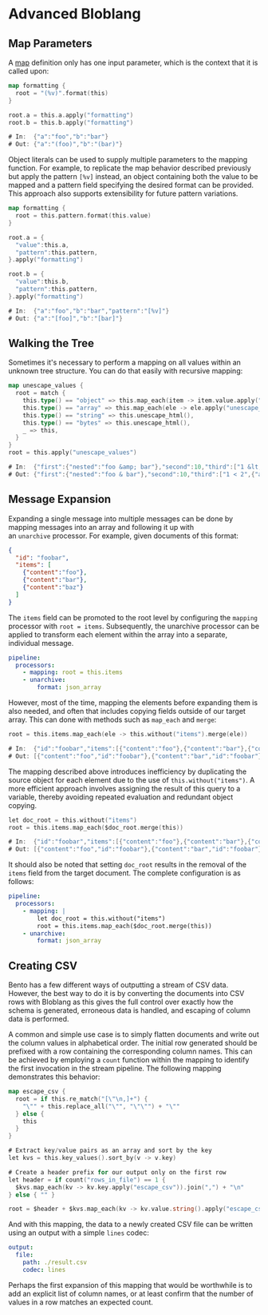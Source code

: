 # Advanced Bloblang

## Map Parameters

A [map](/resources/stacks/bento/components/processors/mapping) definition only has one input parameter, which is the context that it is called upon:

```go
map formatting {
  root = "(%v)".format(this)
}

root.a = this.a.apply("formatting")
root.b = this.b.apply("formatting")

# In:  {"a":"foo","b":"bar"}
# Out: {"a":"(foo)","b":"(bar)"}
```

Object literals can be used to supply multiple parameters to the mapping function. For example, to replicate the map behavior described previously but apply the pattern `[%v]` instead, an object containing both the value to be mapped and a pattern field specifying the desired format can be provided. This approach also supports extensibility for future pattern variations.


```go
map formatting {
  root = this.pattern.format(this.value)
}

root.a = {
  "value":this.a,
  "pattern":this.pattern,
}.apply("formatting")

root.b = {
  "value":this.b,
  "pattern":this.pattern,
}.apply("formatting")

# In:  {"a":"foo","b":"bar","pattern":"[%v]"}
# Out: {"a":"[foo]","b":"[bar]"}
```

## Walking the Tree

Sometimes it's necessary to perform a mapping on all values within an unknown tree structure. You can do that easily with recursive mapping:

```go
map unescape_values {
  root = match {
    this.type() == "object" => this.map_each(item -> item.value.apply("unescape_values")),
    this.type() == "array" => this.map_each(ele -> ele.apply("unescape_values")),
    this.type() == "string" => this.unescape_html(),
    this.type() == "bytes" => this.unescape_html(),
    _ => this,
  }
}
root = this.apply("unescape_values")

# In:  {"first":{"nested":"foo &amp; bar"},"second":10,"third":["1 &lt; 2",{"also_nested":"2 &gt; 1"}]}
# Out: {"first":{"nested":"foo & bar"},"second":10,"third":["1 < 2",{"also_nested":"2 > 1"}]}
```

## Message Expansion

Expanding a single message into multiple messages can be done by mapping messages into an array and following it up with an `unarchive` processor. For example, given documents of this format:

```json
{
  "id": "foobar",
  "items": [
    {"content":"foo"},
    {"content":"bar"},
    {"content":"baz"}
  ]
}
```

The `items` field can be promoted to the root level by configuring the `mapping` processor with `root = items`. Subsequently, the unarchive processor can be applied to transform each element within the array into a separate, individual message.

```yaml
pipeline:
  processors:
    - mapping: root = this.items
    - unarchive:
        format: json_array
```

However, most of the time, mapping the elements before expanding them is also needed, and often that includes copying fields outside of our target array. This can done with methods such as `map_each` and `merge`:

```go
root = this.items.map_each(ele -> this.without("items").merge(ele))

# In:  {"id":"foobar","items":[{"content":"foo"},{"content":"bar"},{"content":"baz"}]}
# Out: [{"content":"foo","id":"foobar"},{"content":"bar","id":"foobar"},{"content":"baz","id":"foobar"}]
```

The mapping described above introduces inefficiency by duplicating the source object for each element due to the use of `this.without("items")`. A more efficient approach involves assigning the result of this query to a variable, thereby avoiding repeated evaluation and redundant object copying.

```go
let doc_root = this.without("items")
root = this.items.map_each($doc_root.merge(this))

# In:  {"id":"foobar","items":[{"content":"foo"},{"content":"bar"},{"content":"baz"}]}
# Out: [{"content":"foo","id":"foobar"},{"content":"bar","id":"foobar"},{"content":"baz","id":"foobar"}]
```

It should also be noted that setting `doc_root` results in the removal of the `items` field from the target document. The complete configuration is as follows:

```yaml
pipeline:
  processors:
    - mapping: |
        let doc_root = this.without("items")
        root = this.items.map_each($doc_root.merge(this))
    - unarchive:
        format: json_array
```

## Creating CSV

Bento has a few different ways of outputting a stream of CSV data. However, the best way to do it is by converting the documents into CSV rows with Bloblang as this gives the full control over exactly how the schema is generated, erroneous data is handled, and escaping of column data is performed.

A common and simple use case is to simply flatten documents and write out the column values in alphabetical order. The initial row generated should be prefixed with a row containing the corresponding column names. This can be achieved by employing a `count` function within the mapping to identify the first invocation in the stream pipeline. The following mapping demonstrates this behavior:



```go
map escape_csv {
  root = if this.re_match("[\"\n,]+") {
    "\"" + this.replace_all("\"", "\"\"") + "\""
  } else {
    this
  }
}

# Extract key/value pairs as an array and sort by the key
let kvs = this.key_values().sort_by(v -> v.key)

# Create a header prefix for our output only on the first row
let header = if count("rows_in_file") == 1 {
  $kvs.map_each(kv -> kv.key.apply("escape_csv")).join(",") + "\n"
} else { "" }

root = $header + $kvs.map_each(kv -> kv.value.string().apply("escape_csv")).join(",")
```

And with this mapping, the data to a newly created CSV file can be written using an output with a simple `lines` codec:

```yaml
output:
  file:
    path: ./result.csv
    codec: lines
```

Perhaps the first expansion of this mapping that would be worthwhile is to add an explicit list of column names, or at least confirm that the number of values in a row matches an expected count.